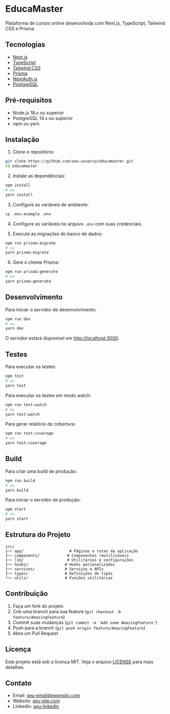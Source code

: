# EducaMaster

Plataforma de cursos online desenvolvida com Next.js, TypeScript, Tailwind CSS e Prisma.

## Tecnologias

- [Next.js](https://nextjs.org/)
- [TypeScript](https://www.typescriptlang.org/)
- [Tailwind CSS](https://tailwindcss.com/)
- [Prisma](https://www.prisma.io/)
- [NextAuth.js](https://next-auth.js.org/)
- [PostgreSQL](https://www.postgresql.org/)

## Pré-requisitos

- Node.js 18.x ou superior
- PostgreSQL 14.x ou superior
- npm ou yarn

## Instalação

1. Clone o repositório:

```bash
git clone https://github.com/seu-usuario/educamaster.git
cd educamaster
```

2. Instale as dependências:

```bash
npm install
# ou
yarn install
```

3. Configure as variáveis de ambiente:

```bash
cp .env.example .env
```

4. Configure as variáveis no arquivo `.env` com suas credenciais.

5. Execute as migrações do banco de dados:

```bash
npm run prisma:migrate
# ou
yarn prisma:migrate
```

6. Gere o cliente Prisma:

```bash
npm run prisma:generate
# ou
yarn prisma:generate
```

## Desenvolvimento

Para iniciar o servidor de desenvolvimento:

```bash
npm run dev
# ou
yarn dev
```

O servidor estará disponível em [http://localhost:3000](http://localhost:3000).

## Testes

Para executar os testes:

```bash
npm test
# ou
yarn test
```

Para executar os testes em modo watch:

```bash
npm run test:watch
# ou
yarn test:watch
```

Para gerar relatório de cobertura:

```bash
npm run test:coverage
# ou
yarn test:coverage
```

## Build

Para criar uma build de produção:

```bash
npm run build
# ou
yarn build
```

Para iniciar o servidor de produção:

```bash
npm start
# ou
yarn start
```

## Estrutura do Projeto

```
src/
├── app/                    # Páginas e rotas da aplicação
├── components/            # Componentes reutilizáveis
├── lib/                   # Utilitários e configurações
├── hooks/                # Hooks personalizados
├── services/             # Serviços e APIs
├── types/                # Definições de tipos
└── utils/                # Funções utilitárias
```

## Contribuição

1. Faça um fork do projeto
2. Crie uma branch para sua feature (`git checkout -b feature/AmazingFeature`)
3. Commit suas mudanças (`git commit -m 'Add some AmazingFeature'`)
4. Push para a branch (`git push origin feature/AmazingFeature`)
5. Abra um Pull Request

## Licença

Este projeto está sob a licença MIT. Veja o arquivo [LICENSE](LICENSE) para mais detalhes.

## Contato

- Email: seu-email@exemplo.com
- Website: [seu-site.com](https://seu-site.com)
- LinkedIn: [seu-linkedin](https://linkedin.com/in/seu-usuario)
